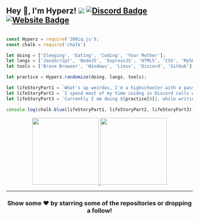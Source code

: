 
## Hey 👋, I'm Hyperz! ![](https://komarev.com/ghpvc/?username=Itz-Hyperz&label=Views&color=lightgrey&style=flat) [![Discord Badge](https://img.shields.io/badge/-Discord-9B9B9B?style=flat-square&logo=Discord&logoColor=white)](https://hyperz.dev/discord) [![Website Badge](https://img.shields.io/badge/Website-9B9B9B?style=flat-square&logo=google-chrome&logoColor=white)](https://hyperz.dev/)

```js

const Hyperz = require('200iq.js');
const chalk = require('chalk')

let doing = ['Sleeping', 'Eating', 'Coding', 'Your Mother'];
let langs = ['JavaScript', 'NodeJS', 'ExpressJS', 'HTML5', 'CSS', 'MySQL', 'Markdown'];
let tools = ['Brave Browser', 'Windows', 'Linux', 'Discord', 'GitHub'];

let practice = Hyperz.randomize(doing, langs, tools);

let lifeStoryPart1 = `What's up weirdos, I'm a highschooler with a passion for Software Development and Graphic Design! `;
let lifeStoryPart2 = `I spend most of my time coidng in Discord calls with friends, or playing games on Steam. `;
let lifeStoryPart3 = `Currently I am doing ${practice[0]}, while writing ${practice[1]} on ${practice[2]}`;

console.log(chalk.blue(lifeStoryPart1, lifeStoryPart2, lifeStoryPart3));

```

<p align="center">
<a href="https://github.com/Itz-Hyperz">
  <img height="180em" src="https://github-readme-stats.vercel.app/api?username=Itz-Hyperz&show_icons=true&title_color=5865F2&icon_color=5865F2&text_color=FFFFFF&bg_color=171B23&include_all_commits=true&count_private=true"/>
  <img height="180em" src="https://github-readme-stats.vercel.app/api/top-langs/?username=Itz-Hyperz&layout=compact&langs_count=8&title_color=5865F2&icon_color=5865F2&text_color=FFFFFF&bg_color=171B23"/>
</a>
</p>

---

<h3 align=center>Show some ❤️ by starring some of the repositories or dropping a follow!</h3>

